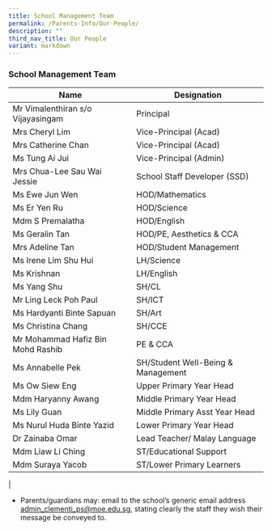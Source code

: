 ```yaml
---
title: School Management Team
permalink: /Parents-Info/Our-People/
description: ""
third_nav_title: Our People
variant: markdown
---
```

### School Management Team

| Name | Designation | 
|---|---|
| Mr Vimalenthiran s/o Vijayasingam | Principal | |
| Mrs Cheryl Lim | Vice-Principal (Acad) |   |
| Mrs Catherine Chan | Vice-Principal (Acad) |   |
| Ms Tung Ai Jui  | Vice-Principal (Admin)  | 
| Mrs Chua-Lee Sau Wai Jessie | School Staff Developer (SSD) |   |
| Ms Ewe Jun Wen | HOD/Mathematics  |   |
| Ms Er Yen Ru | HOD/Science |   |
| Mdm S Premalatha | HOD/English |   |
| Ms Geralin Tan | HOD/PE, Aesthetics & CCA |   |
| Mrs Adeline Tan | HOD/Student Management |   |
| Ms Irene Lim Shu Hui  | LH/Science  |   |
| Ms Krishnan  | LH/English  |   |
| Ms Yang Shu  | SH/CL  |   |
| Mr Ling Leck Poh Paul | SH/ICT |   |
| Ms Hardyanti Binte Sapuan | SH/Art |   |
| Ms Christina Chang | SH/CCE |   |
| Mr Mohammad Hafiz Bin Mohd Rashib | PE & CCA |   |
| Ms Annabelle Pek | SH/Student Well-Being & Management |   |
| Ms Ow Siew Eng | Upper Primary Year Head |   |
| Mdm Haryanny Awang |Middle Primary Year Head |   |
| Ms Lily Guan | Middle Primary Asst Year Head |   |
| Ms Nurul Huda Binte Yazid | Lower Primary Year Head |   |
| Dr Zainaba Omar | Lead Teacher/ Malay Language  |   |
| Mdm Liaw Li Ching | ST/Educational Support |   |
| Mdm Suraya Yacob | ST/Lower Primary Learners |   |
|

* Parents/guardians may: email to the school’s generic email address [admin_clementi_ps@moe.edu.sg](admin_clementi_ps@moe.edu.sg), stating clearly the staff they wish their message be conveyed to.